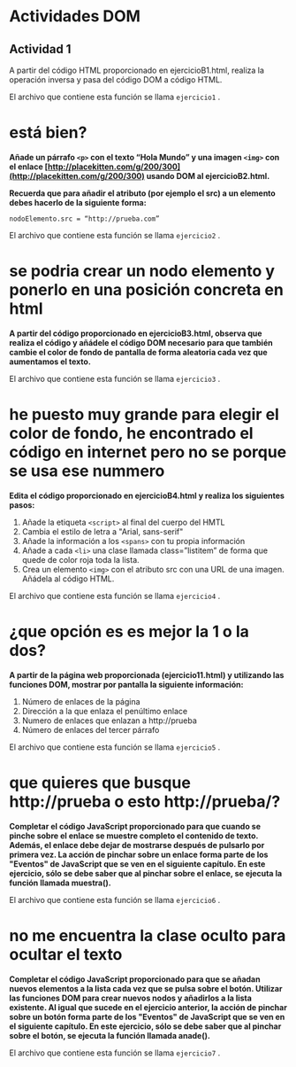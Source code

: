 # Actividades DOM

## Actividad 1
A partir del código HTML proporcionado en ejercicioB1.html, realiza la operación inversa y
pasa del código DOM a código HTML.

El archivo que contiene esta función se llama ``` ejercicio1 ``` .

# está bien?


**Añade un párrafo `<p>` con el texto “Hola Mundo” y una imagen `<img>` con el enlace [http://placekitten.com/g/200/300](http://placekitten.com/g/200/300) usando DOM al ejercicioB2.html.**

**Recuerda que para añadir el atributo (por ejemplo el src) a un elemento debes hacerlo de la siguiente forma:**

    nodoElemento.src = “http://prueba.com”

El archivo que contiene esta función se llama ``` ejercicio2 ``` .

# se podria crear un nodo elemento y ponerlo en una posición concreta en html 


**A partir del código proporcionado en ejercicioB3.html, observa que realiza el código y añádele el código DOM necesario para que también cambie el color de fondo de pantalla de forma aleatoria cada vez que aumentamos el texto.**

El archivo que contiene esta función se llama ``` ejercicio3 ``` .

# he puesto muy grande para elegir el color de fondo, he encontrado el código en internet pero no se porque se usa ese nummero 



**Edita el código proporcionado en ejercicioB4.html y realiza los siguientes pasos:**

1. Añade la etiqueta `<script>` al final del cuerpo del HMTL
2. Cambia el estilo de letra a "Arial, sans-serif"
3. Añade la información a los `<spans>` con tu propia información
4. Añade a cada `<li>` una clase llamada class=”listitem” de forma que quede de
color roja toda la lista.
5. Crea un elemento `<img>` con el atributo src con una URL de una imagen. Añádela al
código HTML.

El archivo que contiene esta función se llama ``` ejercicio4 ``` .

# ¿que opción es es mejor la 1 o la dos?


**A partir de la página web proporcionada (ejercicio11.html) y utilizando las funciones DOM, mostrar por pantalla la siguiente información:**

1. Número de enlaces de la página
2. Dirección a la que enlaza el penúltimo enlace
3. Numero de enlaces que enlazan a http://prueba
4. Número de enlaces del tercer párrafo

El archivo que contiene esta función se llama ``` ejercicio5 ``` .

# que quieres que busque http://prueba o esto http://prueba/?


**Completar el código JavaScript proporcionado para que cuando se pinche sobre el enlace se muestre completo el contenido de texto. Además, el enlace debe dejar de mostrarse después de pulsarlo por primera vez. La acción de pinchar sobre un enlace forma parte de los "Eventos" de JavaScript que se ven en el siguiente capítulo. En este ejercicio, sólo se debe saber que al pinchar sobre el enlace, se ejecuta la función llamada muestra().**

El archivo que contiene esta función se llama ``` ejercicio6 ``` .

# no me encuentra la clase oculto para ocultar el texto


**Completar el código JavaScript proporcionado para que se añadan nuevos elementos a la lista cada vez que se pulsa sobre el botón. Utilizar las funciones DOM para crear nuevos nodos y añadirlos a la lista existente. Al igual que sucede en el ejercicio anterior, la acción de pinchar sobre un botón forma parte de los "Eventos" de JavaScript que se ven en el siguiente capítulo. En este ejercicio, sólo se debe saber que al pinchar sobre el botón, se ejecuta la función llamada anade().**

El archivo que contiene esta función se llama ``` ejercicio7 ``` .

